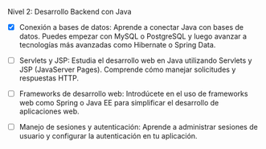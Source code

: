 Nivel 2: Desarrollo Backend con Java

- [X] Conexión a bases de datos: Aprende a conectar Java con bases de datos. Puedes empezar con MySQL o PostgreSQL y luego avanzar a tecnologías más avanzadas como Hibernate o Spring Data.

- [ ] Servlets y JSP: Estudia el desarrollo web en Java utilizando Servlets y JSP (JavaServer Pages). Comprende cómo manejar solicitudes y respuestas HTTP.

- [ ] Frameworks de desarrollo web: Introdúcete en el uso de frameworks web como Spring o Java EE para simplificar el desarrollo de aplicaciones web.

- [ ] Manejo de sesiones y autenticación: Aprende a administrar sesiones de usuario y configurar la autenticación en tu aplicación.
